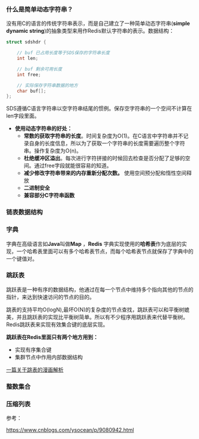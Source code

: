 ### 什么是简单动态字符串？

没有用C的语言的传统字符串表示，而是自己建立了一种简单动态字符串(**simple dynamic string**)的抽象类型来用作Redis默认字符串的表示。数据结构：

```c
struct sdshdr {

    // buf 已占用长度等于SDS保存的字符串长度
    int len;

    // buf 剩余可用长度
    int free;

    // 实际保存字符串数据的地方
    char buf[];
};
```

SDS遵循C语言字符串以空字符串结尾的惯例。保存空字符串的一个空间不计算在len字段里面。

- **使用动态字符串的好处：**
  - **常数的获取字符串的长度**。时间复杂度为O(1)。在C语言中字符串并不记录自身的长度信息，所以为了获取一个字符串的长度需要遍历整个字符串。操作复杂度为O(n)。
  - **杜绝缓冲区溢出**。每次进行字符拼接的时候回去检查是否分配了足够的空间。通过free字段就能很容易的知道。
  - **减少修改字符串带来的内存重新分配次数。** 使用空间预分配和惰性空间释放
  - **二进制安全** 
  - **兼容部分C字符串函数**

### 链表数据结构

### 字典

字典在高级语言如**Java**叫做**Map** ，**Redis** 字典实现使用的**哈希表**作为底层的实现，一个哈希表里面可以有多个哈希表节点，而每个哈希表节点就保存了字典中的一个键值对。

### 跳跃表

跳跃表是一种有序的数据结构，他通过在每一个节点中维持多个指向其他的节点的指针，来达到快速访问的节点的目的。

跳表的支持平均O(logN),最坏O(N)的复杂度的节点查找，跳跃表可以和平衡树媲美，并且跳跃表的实现比平衡树简单。所以有不少程序用跳跃表来代替平衡树。Redis跳跃表来实现有效集合键的底层实现。

**跳跃表在Redis里面只有两个地方用到：**

- 实现有序集合键
- 集群节点中作用内部数据结构

[一篇关于跳表的漫画解析](http://blog.jobbole.com/111731/)

### 整数集合

### 压缩列表



参考：

https://www.cnblogs.com/ysocean/p/9080942.html